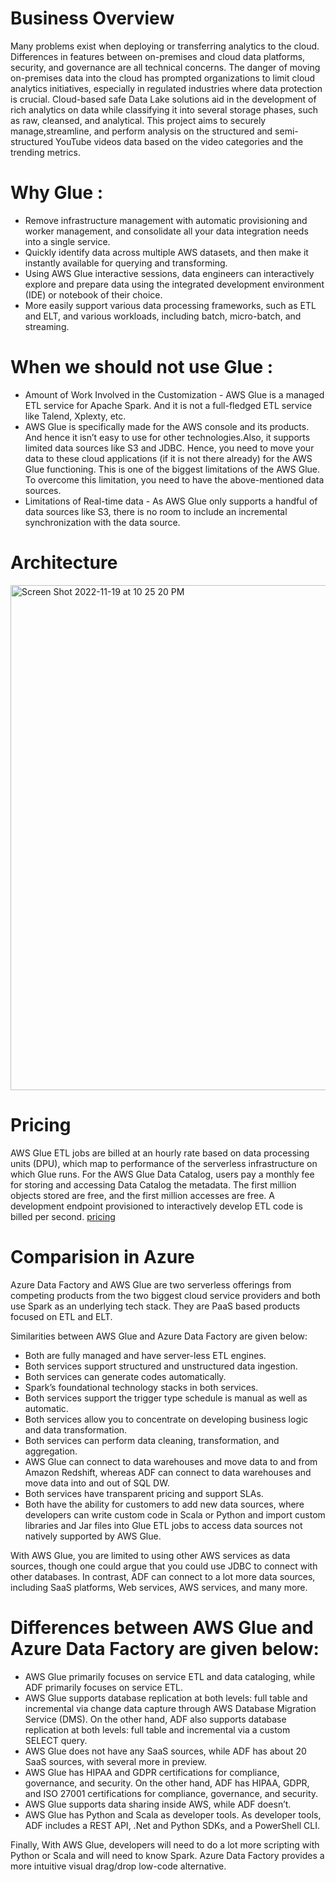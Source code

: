 # Business Overview

Many problems exist when deploying or transferring analytics to the cloud. Differences in features between on-premises and cloud data platforms, security, and governance
are all technical concerns. The danger of moving on-premises data into the cloud has prompted organizations to limit cloud analytics initiatives, especially in regulated industries where data protection is crucial. Cloud-based safe Data Lake solutions aid in
the development of rich analytics on data while classifying it into several storage phases, such as raw, cleansed, and analytical. This project aims to securely manage,streamline, and perform analysis on the structured and semi-structured YouTube videos
data based on the video categories and the trending metrics.

# Why Glue :

 - Remove infrastructure management with automatic provisioning and worker management, and consolidate all your data integration needs into a single service.
 - Quickly identify data across multiple AWS datasets, and then make it instantly available for querying and transforming.
 - Using AWS Glue interactive sessions, data engineers can interactively explore and prepare data using the integrated development environment (IDE) or notebook of their choice.
 - More easily support various data processing frameworks, such as ETL and ELT, and various workloads, including batch, micro-batch, and streaming.
 
# When we should not use Glue : 
  - Amount of Work Involved in the Customization - AWS Glue is a managed ETL service for Apache Spark. And it is not a full-fledged ETL service like Talend, Xplexty, etc.
  - AWS Glue is specifically made for the AWS console and its products. And hence it isn’t easy to use for other technologies.Also, it supports limited data sources like S3 and JDBC. Hence, you need to move your data to these cloud applications (if it is not there already) for the AWS Glue functioning.
This is one of the biggest limitations of the AWS Glue. To overcome this limitation, you need to have the above-mentioned data sources.
 - Limitations of Real-time data - As AWS Glue only supports a handful of data sources like S3, there is no room to include an incremental synchronization with the data source.

# Architecture

<img width="808" alt="Screen Shot 2022-11-19 at 10 25 20 PM" src="https://user-images.githubusercontent.com/50221802/202885639-367970bd-c4a6-4e67-90c4-2019cbf0d2db.png">

# Pricing 

AWS Glue ETL jobs are billed at an hourly rate based on data processing units (DPU), which map to performance of the serverless infrastructure on which Glue runs. For the AWS Glue Data Catalog, users pay a monthly fee for storing and accessing Data Catalog the metadata. The first million objects stored are free, and the first million accesses are free. A development endpoint provisioned to interactively develop ETL code is billed per second. [pricing](https://aws.amazon.com/glue/pricing)

# Comparision in Azure 

Azure Data Factory and AWS Glue are two serverless offerings from competing products from the two biggest cloud service providers and both use Spark as an underlying tech stack. They are PaaS based products focused on ETL and ELT.

Similarities between AWS Glue and Azure Data Factory are given below:

- Both are fully managed and have server-less ETL engines.
- Both services support structured and unstructured data ingestion.
- Both services can generate codes automatically.
- Spark’s foundational technology stacks in both services.
- Both services support the trigger type schedule is manual as well as automatic.
- Both services allow you to concentrate on developing business logic and data transformation.
- Both services can perform data cleaning, transformation, and aggregation.
- AWS Glue can connect to data warehouses and move data to and from Amazon Redshift, whereas ADF can connect to data warehouses and move data into and out of SQL DW.
- Both services have transparent pricing and support SLAs.
- Both have the ability for customers to add new data sources, where developers can write custom code in Scala or Python and import custom libraries and Jar files into Glue ETL jobs to access data sources not natively supported by AWS Glue.

With AWS Glue, you are limited to using other AWS services as data sources, though one could argue that you could use JDBC to connect with other databases. In contrast, ADF can connect to a lot more data sources, including SaaS platforms, Web services, AWS services, and many more.

# Differences between AWS Glue and Azure Data Factory are given below:
- AWS Glue primarily focuses on service ETL and data cataloging, while ADF primarily focuses on service ETL.
- AWS Glue supports database replication at both levels: full table and incremental via change data capture through AWS Database Migration Service (DMS). On the other hand, ADF also supports database replication at both levels: full table and incremental via a custom SELECT query.
- AWS Glue does not have any SaaS sources, while ADF has about 20 SaaS sources, with several more in preview.
- AWS Glue has HIPAA and GDPR certifications for compliance, governance, and security. On the other hand, ADF has HIPAA, GDPR, and ISO 27001 certifications for compliance, governance, and security.
- AWS Glue supports data sharing inside AWS, while ADF doesn’t.
- AWS Glue has Python and Scala as developer tools. As developer tools, ADF includes a REST API, .Net and Python SDKs, and a PowerShell CLI.

Finally, With AWS Glue, developers will need to do a lot more scripting with Python or Scala and will need to know Spark. Azure Data Factory provides a more intuitive visual drag/drop low-code alternative.
